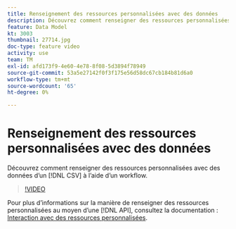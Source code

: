 ```yaml
---
title: Renseignement des ressources personnalisées avec des données
description: Découvrez comment renseigner des ressources personnalisées avec des données d’un fichier CSV à l’aide d’un workflow.
feature: Data Model
kt: 3003
thumbnail: 27714.jpg
doc-type: feature video
activity: use
team: TM
exl-id: afd173f9-4e60-4e78-8f08-5d3894f78949
source-git-commit: 53a5e27142f0f3f175e56d58dc67cb184b81d6a0
workflow-type: tm+mt
source-wordcount: '65'
ht-degree: 0%

---
```


# Renseignement des ressources personnalisées avec des données

Découvrez comment renseigner des ressources personnalisées avec des données d’un [!DNL CSV] à l’aide d’un workflow.

>[!VIDEO](https://video.tv.adobe.com/v/27714?quality=9)

Pour plus d’informations sur la manière de renseigner des ressources personnalisées au moyen d’une [!DNL API], consultez la documentation : [Interaction avec des ressources personnalisées](https://experienceleague.adobe.com/docs/campaign-standard/using/working-with-apis/interacting-with-custom-resources.html).
